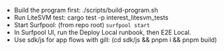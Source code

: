- Build the program first: ./scripts/build-program.sh
- Run LiteSVM test: cargo test -p interest_litesvm_tests
- Start Surfpool: (from repo root) `surfpool start`
- In Surfpool UI, run the Deploy Local runbook, then E2E Local.
- Use sdk/js for app flows with gill: (cd sdk/js && pnpm i && pnpm build)


